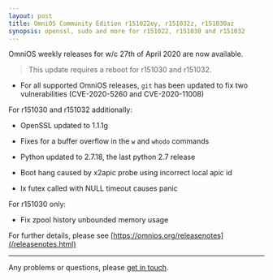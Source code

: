 ```yaml
---
layout: post
title: OmniOS Community Edition r151022ey, r151032z, r151030az
synopsis: openssl, sudo and more for r151022, r151030 and r151032
---
```

OmniOS weekly releases for w/c 27th of April 2020 are now available.

> This update requires a reboot for r151030 and r151032.

* For all supported OmniOS releases, `git` has been updated to fix two
  vulnerabilities (CVE-2020-5260 and CVE-2020-11008)

For r151030 and r151032 additionally:

* OpenSSL updated to 1.1.1g

* Fixes for a buffer overflow in the `w` and `whodo` commands

* Python updated to 2.7.18, the last python 2.7 release

* Boot hang caused by x2apic probe using incorrect local apic id

* lx futex called with NULL timeout causes panic

For r151030 only:

* Fix zpool history unbounded memory usage

For further details, please see
[https://omnios.org/releasenotes](/releasenotes.html)

---

Any problems or questions, please [get in touch](/about/contact.html).

